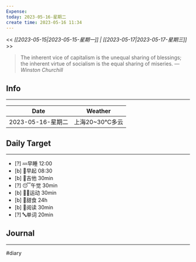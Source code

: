 ```yaml
---
Expense: 
today: 2023-05-16-星期二
create time: 2023-05-16 11:34
---
```


<< *[[2023-05-15|2023-05-15-星期一]] | [[2023-05-17|2023-05-17-星期三]]* >>


> The inherent vice of capitalism is the unequal sharing of blessings; the inherent virtue of socialism is the equal sharing of miseries.
> — <cite>Winston Churchill</cite>


## Info
***
| Date        | Weather      | 
| ----------- | ------------ |
| 2023-05-16-星期二 |  上海20~30℃多云 |


## Daily Target 
***
- [?] 💤早睡   12:00
- [b] 🌅早起    08:30
- [b] 🎵吉他    30min
- [?] 😴午觉    30min
- [b] 🏃‍♀️运动    30min
- [b] 🚫甜食    24h
- [b] 📖阅读    30min
- [?] 🔤单词    20min    


##  Journal
***




#diary